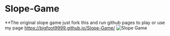 # Slope-Game
**The original slope game just fork this and run github pages to play or use my page https://bigfoot9999.github.io/Slope-Game/
![Slope Game](https://lh6.googleusercontent.com/EC5MQHD0uD93CKZ5Scirt4Y2qP8RSLw_hiuuiHYu9XQ8bNIvZ2siglkjMU0tUthHTTxefDy30hqPxEAwaBhJfxY=w16383)

